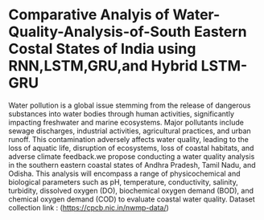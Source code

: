 # Comparative Analyis of Water-Quality-Analysis-of-South Eastern Costal States of India using RNN,LSTM,GRU,and Hybrid LSTM-GRU

Water pollution is a global issue stemming from the release of dangerous substances into water bodies through human activities, significantly impacting freshwater and marine ecosystems. Major pollutants include sewage discharges, industrial activities, agricultural practices, and urban runoff. This contamination adversely affects water quality, leading to the loss of aquatic life, disruption of ecosystems, loss of coastal habitats, and adverse climate feedback.we propose conducting a water quality analysis in the southern eastern coastal states of Andhra Pradesh, Tamil Nadu, and Odisha. This analysis will encompass a range of physicochemical and biological parameters such as pH, temperature, conductivity, salinity, turbidity, dissolved oxygen (DO), biochemical oxygen demand (BOD), and chemical oxygen demand (COD) to evaluate coastal water quality.
Dataset collection link : (https://cpcb.nic.in/nwmp-data/)
